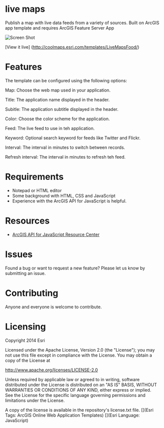 live maps
=======================

Publish a map with live data feeds from a variety of sources. Built on ArcGIS app template and requires ArcGIS Feature Server App

![Screen Shot](http://coolmaps.esri.com/templates/LiveMapsFood/images/thumb.png)

[View it live] (http://coolmaps.esri.com/templates/LiveMapsFood/)

# Features

The template can be configured using the following options:

Map: Choose the web map used in your application.

Title: The application name displayed in the header.

Subitle: The application subtitle displayed in the header.

Color: Choose the color scheme for the application.

Feed: The live feed to use in teh application.

Keyword: Optional search keyword for feeds like Twitter and Flickr.

Interval: The interval in minutes to switch between records.

Refresh interval: The interval in minutes to refresh teh feed.


# Requirements

- Notepad or HTML editor
- Some background with HTML, CSS and JavaScript
- Experience with the ArcGIS API for JavaScript is helpful. 

# Resources

- [ArcGIS API for JavaScript Resource Center](http://help.arcgis.com/en/webapi/javascript/arcgis/index.html)

# Issues
Found a bug or want to request a new feature? Please let us know by submitting an issue. 

# Contributing
Anyone and everyone is welcome to contribute. 

# Licensing 

Copyright 2014 Esri

Licensed under the Apache License, Version 2.0 (the "License"); you may not use this file except in compliance with the License. You may obtain a copy of the License at

http://www.apache.org/licenses/LICENSE-2.0

Unless required by applicable law or agreed to in writing, software distributed under the License is distributed on an "AS IS" BASIS, WITHOUT WARRANTIES OR CONDITIONS OF ANY KIND, either express or implied. See the License for the specific language governing permissions and limitations under the License.

A copy of the license is available in the repository's license.txt file.
[](Esri Tags: ArcGIS Online Web Application Templates) 
[](Esri Language: JavaScript)
